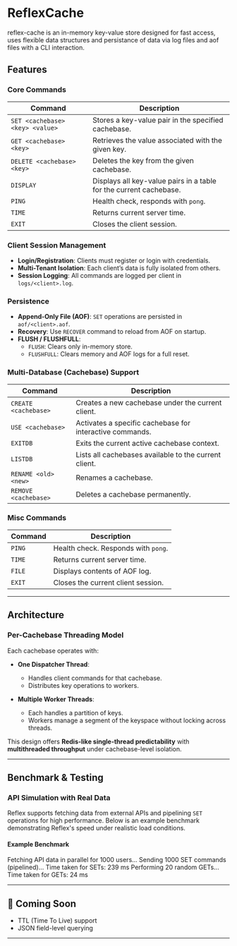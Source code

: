 # ReflexCache 

reflex-cache is an in-memory key-value store designed for fast access, uses flexible data structures and persistance of data via log files and aof files with a CLI interaction.

## Features

### Core Commands

| Command                               | Description                                                      |
|----------------------------------------|------------------------------------------------------------------|
| `SET <cachebase> <key> <value>`       | Stores a key-value pair in the specified cachebase.              |
| `GET <cachebase> <key>`               | Retrieves the value associated with the given key.               |
| `DELETE <cachebase> <key>`            | Deletes the key from the given cachebase.                        |
| `DISPLAY`                             | Displays all key-value pairs in a table for the current cachebase.|
| `PING`                                | Health check, responds with `pong`.                              |
| `TIME`                                | Returns current server time.                                     |
| `EXIT`                                | Closes the client session.                                       |

### Client Session Management

- **Login/Registration**: Clients must register or login with credentials.
- **Multi-Tenant Isolation**: Each client’s data is fully isolated from others.
- **Session Logging**: All commands are logged per client in `logs/<client>.log`.

### Persistence

- **Append-Only File (AOF)**: `SET` operations are persisted in `aof/<client>.aof`.
- **Recovery**: Use `RECOVER` command to reload from AOF on startup.
- **FLUSH / FLUSHFULL**:
  - `FLUSH`: Clears only in-memory store.
  - `FLUSHFULL`: Clears memory and AOF logs for a full reset.
 
### Multi-Database (Cachebase) Support

| Command                          | Description                                                    |
|----------------------------------|----------------------------------------------------------------|
| `CREATE <cachebase>`            | Creates a new cachebase under the current client.              |
| `USE <cachebase>`               | Activates a specific cachebase for interactive commands.       |
| `EXITDB`                        | Exits the current active cachebase context.                    |
| `LISTDB`                        | Lists all cachebases available to the current client.          |
| `RENAME <old> <new>`            | Renames a cachebase.                                           |
| `REMOVE <cachebase>`           | Deletes a cachebase permanently.                               |

### Misc Commands

| Command       | Description                                  |
|---------------|----------------------------------------------|
| `PING`        | Health check. Responds with `pong`.          |
| `TIME`        | Returns current server time.                 |
| `FILE`        | Displays contents of AOF log.                |
| `EXIT`        | Closes the current client session.           |

---

## Architecture

### Per-Cachebase Threading Model

Each cachebase operates with:

- **One Dispatcher Thread**:
  - Handles client commands for that cachebase.
  - Distributes key operations to workers.

- **Multiple Worker Threads**:
  - Each handles a partition of keys.
  - Workers manage a segment of the keyspace without locking across threads.

This design offers **Redis-like single-thread predictability** with **multithreaded throughput** under cachebase-level isolation.

---

## Benchmark & Testing

### API Simulation with Real Data

Reflex supports fetching data from external APIs and pipelining `SET` operations for high performance. Below is an example benchmark demonstrating Reflex's speed under realistic load conditions.

#### Example Benchmark
Fetching API data in parallel for 1000 users... Sending 1000 SET commands (pipelined)... Time taken for SETs: 239 ms
Performing 20 random GETs... Time taken for GETs: 24 ms

---

## 📌 Coming Soon

- TTL (Time To Live) support
- JSON field-level querying

---

